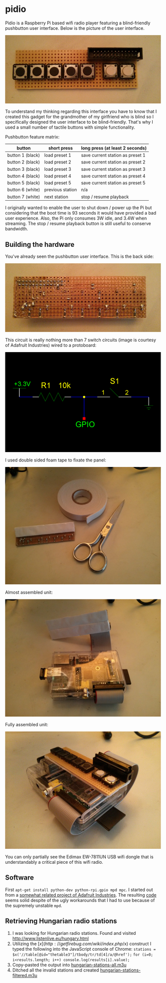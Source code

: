 pidio
=====

Pidio is a Raspberry Pi based wifi radio player featuring a blind-friendly pushbutton user interface.  Below is the picture of the user interface.

![front side of the button panel](photos/panel-front.jpg)

To understand my thinking regarding this interface you have to know that I created this gadget for the grandmother of my girlfriend who is blind so I specifically designed the user interface to be blind-friendly.  That's why I used a small number of tactile buttons with simple functionality.

Pushbutton feature matrix:

| button           | short press      | long press (at least 2 seconds)  |
|------------------|------------------|----------------------------------|
| button 1 (black) | load preset 1    | save current station as preset 1 |
| button 2 (black) | load preset 2    | save current station as preset 2 |
| button 3 (black) | load preset 3    | save current station as preset 3 |
| button 4 (black) | load preset 4    | save current station as preset 4 |
| button 5 (black) | load preset 5    | save current station as preset 5 |
| button 6 (white) | previous station | n/a                              |
| button 7 (white) | next station     | stop / resume playback           |

I originally wanted to enable the user to shut down / power up the Pi but considering that the boot time is 93 seconds it would have provided a bad user experience.  Also, the Pi only consumes 3W idle, and 3.4W when streaming.  The stop / resume playback button is still useful to conserve bandwidth.

Building the hardware
---------------------

You've already seen the pushbutton user interface.  This is the back side:

![back side of the button panel](photos/panel-back.jpg)

This circuit is really nothing more than 7 switch circuits (image is courtesy of Adafruit Industries) wired to a protoboard:

![switch schematic](photos/switch-schematic.png)

I used double sided foam tape to fixate the panel:

![panel half-stickified](photos/panel-half-stickified.jpg)

Almost assembled unit:

![almost assembled unit](photos/almost-assembled.jpg)

Fully assembled unit:

![fully assembled unit](photos/fully-assembled.jpg)

You can only partially see the Edimax EW-7811UN USB wifi dongle that is understandably a critical piece of this wifi radio.

Software
--------

First `apt-get install python-dev python-rpi.gpio mpd mpc`.  I started out from a [somewhat related project of Adafruit Industries](http://learn.adafruit.com/playing-sounds-and-using-buttons-with-raspberry-pi/code).  The resulting [code](pidio.py) seems solid despite of the ugly workarounds that I had to use because of the supremely unstable `mpd`.

Retrieving Hungarian radio stations
-----------------------------------

1. I was looking for Hungarian radio stations.  Found and visited http://www.listenlive.eu/hungary.html
2. Utilizing the [$x](http://getfirebug.com/wiki/index.php/$x) construct I typed the following into the JavaScript console of Chrome:
`stations = $x('//table[@id="thetable3"]/tbody/tr/td[4]/a/@href');`
`for (i=0; i<results.length; i++) console.log(results[i].value);`
3. Copy-pasted the output into [hungarian-stations-all.m3u](stations/hungarian-stations-all.m3u)
4. Ditched all the invalid stations and created [hungarian-stations-filtered.m3u](stations/hungarian-stations-filtered.m3u)

